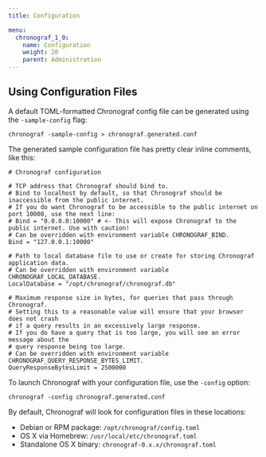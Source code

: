 ```yaml
---
title: Configuration

menu:
  chronograf_1_0:
    name: Configuration
    weight: 20
    parent: Administration
---
```


## Using Configuration Files

A default TOML-formatted Chronograf config file can be generated using the `-sample-config` flag:

```
chronograf -sample-config > chronograf.generated.conf
```

The generated sample configuration file has pretty clear inline comments, like this:

```
# Chronograf configuration

# TCP address that Chronograf should bind to.
# Bind to localhost by default, so that Chronograf should be inaccessible from the public internet.
# If you do want Chronograf to be accessible to the public internet on port 10000, use the next line:
# Bind = "0.0.0.0:10000" # <- This will expose Chronograf to the public internet. Use with caution!
# Can be overridden with environment variable CHRONOGRAF_BIND.
Bind = "127.0.0.1:10000"

# Path to local database file to use or create for storing Chronograf application data.
# Can be overridden with environment variable CHRONOGRAF_LOCAL_DATABASE.
LocalDatabase = "/opt/chronograf/chronograf.db"

# Maximum response size in bytes, for queries that pass through Chronograf.
# Setting this to a reasonable value will ensure that your browser does not crash
# if a query results in an excessively large response.
# If you do have a query that is too large, you will see an error message about the
# query response being too large.
# Can be overridden with environment variable CHRONOGRAF_QUERY_RESPONSE_BYTES_LIMIT.
QueryResponseBytesLimit = 2500000
```

To launch Chronograf with your configuration file, use the `-config` option:

```
chronograf -config chronograf.generated.conf
```

By default, Chronograf will look for configuration files in these locations:

* Debian or RPM package: `/opt/chronograf/config.toml`
* OS X via Homebrew: `/usr/local/etc/chronograf.toml`
* Standalone OS X binary: `chronograf-0.x.x/chronograf.toml`
